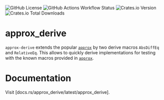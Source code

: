 ![GitHub License](https://img.shields.io/github/license/jonaspleyer/approx-derive)
![GitHub Actions Workflow Status](https://img.shields.io/github/actions/workflow/status/jonaspleyer/approx-derive/Test%20Suite)
![Crates.io Version](https://img.shields.io/crates/v/approx-derive)
![Crates.io Total Downloads](https://img.shields.io/crates/d/approx-derive)

# approx_derive

`approx-derive` extends the popular [`approx`](https://docs.rs/approx/latest/approx/)
by two derive macros `AbsDiffEq` and `RelativeEq`.
This allows to quickly derive implementations for testing with the known macros provided in
[`approx`](https://docs.rs/approx/latest/approx/).

# Documentation
Visit [docs.rs/approx_derive/latest/approx_derive].
